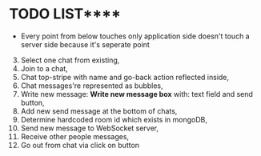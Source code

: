 # **TODO LIST******

* Every point from below touches only application side doesn't touch a server side because it's seperate point

<!-- 1. Name: **Chat App**, -->
<!-- 2. Chats list: **Chat list**, -->
3. Select one chat from existing,
4. Join to a chat,
5. Chat top-stripe with name and go-back action reflected inside,
6. Chat messages're represented as bubbles,
7. Write new message: **Write new message box** with: text field and send button,
8. Add new send message at the bottom of chats,
9. Determine hardcoded room id which exists in mongoDB,
10. Send new message to WebSocket server,
11. Receive other people messages,
12. Go out from chat via click on button